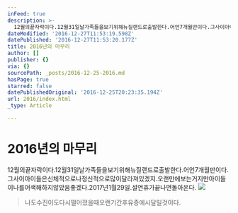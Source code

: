 ```yaml
---
inFeed: true
description: >-
  12월의끝자락이다.12월31일날가족들을보기위해뉴질랜드로출발한다.어언7개월만이다.그사이아이들은신체적으로나정신적으로많이달라져있겠지.오랜만에보는거지만아이들이나를어색해하지않았음좋겠다.2017년1월29일.설연휴가끝나면돌아온다.
dateModified: '2016-12-27T11:53:19.598Z'
datePublished: '2016-12-27T11:53:20.177Z'
title: 2016년의 마무리
author: []
publisher: {}
via: {}
sourcePath: _posts/2016-12-25-2016.md
hasPage: true
starred: false
datePublishedOriginal: '2016-12-25T20:23:35.194Z'
url: 2016/index.html
_type: Article

---
```

# 2016년의 마무리

12월의끝자락이다.12월31일날가족들을보기위해뉴질랜드로출발한다.어언7개월만이다.그사이아이들은신체적으로나정신적으로많이달라져있겠지.오랜만에보는거지만아이들이나를어색해하지않았음좋겠다.2017년1월29일.설연휴가끝나면돌아온다.
![](https://the-grid-user-content.s3-us-west-2.amazonaws.com/d601b3b0-ee1e-417b-bbdb-d08829acf675.jpg)

> 나도수진이도다시떨어졌을때오랜기간후유증에시달릴것이다.